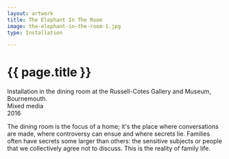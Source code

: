 ```yaml
---
layout: artwork
title: The Elephant In The Room
image: the-elephant-in-the-room-1.jpg
type: Installation

---
```

# {{ page.title }}

Installation in the dining room at the Russell-Cotes Gallery and Museum, Bournemouth.  
Mixed media  
2016  

The dining room is the focus of a home; it's the place where conversations are made, where controversy can ensue and where secrets lie. Families often have secrets some larger than others: the sensitive subjects or people that we collectively agree not to discuss. This is the reality of family life.